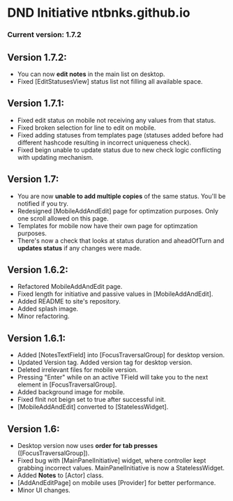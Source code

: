 # DND Initiative ntbnks.github.io
### Current version: 1.7.2

## Version 1.7.2:
 - You can now **edit notes** in the main list on desktop.
 - Fixed [EditStatusesView] status list not filling all available space.

## Version 1.7.1:
 - Fixed edit status on mobile not receiving any values from that status.
 - Fixed broken selection for line to edit on mobile.
 - Fixed adding statuses from templates page (statuses added before had different hashcode resulting in incorrect uniqueness check).
 - Fixed beign unable to update status due to new check logic conflicting with updating mechanism.

## Version 1.7:
 - You are now **unable to add multiple copies** of the same status. You'll be notified if you try.
 - Redesigned [MobileAddAndEdit] page for optimzation purposes. Only one scroll allowed on this page.
 - Templates for mobile now have their own page for optimzation purposes.
 - There's now a check that looks at status duration and aheadOfTurn and **updates status** if any changes were made. 

## Version 1.6.2:
- Refactored MobileAddAndEdit page.
- Fixed length for initiative and passive values in [MobileAddAndEdit].
- Added README to site's repository.
- Added splash image.
- Minor refactoring.

## Version 1.6.1:
- Added [NotesTextField] into [FocusTraversalGroup] for desktop version.
- Updated Version tag. Added version tag for desktop version.
- Deleted irrelevant files for mobile version.
- Pressing "Enter" while on an active TField will take you to the next element in [FocusTraversalGroup].  
- Added background image for mobile.
- Fixed fInit not beign set to true after successful init.
- [MobileAddAndEdit] converted to [StatelessWidget].

## Version 1.6:
- Desktop version now uses **order for tab presses** ([FocusTraversalGroup]).
- Fixed bug with [MainPanelInitiative] widget, where controller kept grabbing incorrect values. MainPanelInitiative is now a StatelessWidget.
- Added **Notes** to [Actor] class.
- [AddAndEditPage] on mobile uses [Provider] for better performance.
- Minor UI changes.
